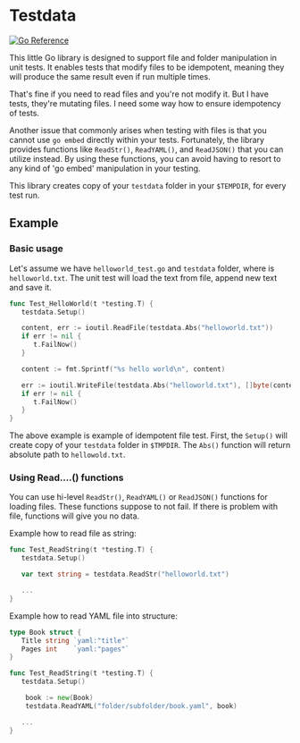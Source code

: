# Testdata

[![Go Reference](https://pkg.go.dev/badge/github.com/sn3d/testdata.svg)](https://pkg.go.dev/github.com/sn3d/testdata)

This little Go library is designed to support file and folder manipulation in 
unit tests. It enables tests that modify files to be idempotent, meaning 
they will produce the same result even if run multiple times.

That's fine if you need to read files and you're not modify it. But I have tests,
they're mutating files. I need some way how to ensure idempotency of tests.

Another issue that commonly arises when testing with files is that you cannot 
use `go embed` directly within your tests. Fortunately, the library provides 
functions like `ReadStr()`, `ReadYAML()`, and `ReadJSON()` that you can 
utilize instead. By using these functions, you can avoid having to resort to 
any kind of 'go embed' manipulation in your testing.

This library creates copy of your `testdata` folder in your `$TEMPDIR`,
for every test run. 

## Example


### Basic usage

Let's assume we have `helloworld_test.go` and `testdata` folder, where is 
`helloworld.txt`. The unit test will load the text from file, append new text 
and save it. 


```go
func Test_HelloWorld(t *testing.T) {
   testdata.Setup()

   content, err := ioutil.ReadFile(testdata.Abs("helloworld.txt")) 
   if err != nil {
      t.FailNow()
   }

   content := fmt.Sprintf("%s hello world\n", content)

   err := ioutil.WriteFile(testdata.Abs("helloworld.txt"), []byte(content), 0644)
   if err != nil {
      t.FailNow()
   }
}
```

The above example is example of idempotent file test. First, the `Setup()` will create
copy of your `testdata` folder in `$TMPDIR`. The `Abs()` function will return 
absolute path to `hellowold.txt`.


### Using Read....() functions

You can use hi-level `ReadStr()`, `ReadYAML()` or `ReadJSON()` functions for 
loading files. These functions suppose to not fail. If there is problem 
with file, functions will give you no data.

Example how to read file as string:
```go
func Test_ReadString(t *testing.T) {
   testdata.Setup()

   var text string = testdata.ReadStr("helloworld.txt")

   ...
}
```

Example how to read YAML file into structure:
```go
type Book struct {
   Title string `yaml:"title"`
   Pages int    `yaml:"pages"`
}

func Test_ReadString(t *testing.T) {
   testdata.Setup()

	book := new(Book)
	testdata.ReadYAML("folder/subfolder/book.yaml", book)

   ...
}

```
